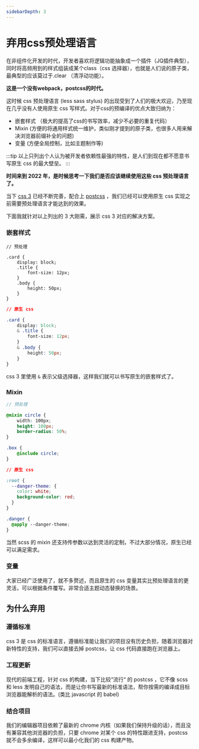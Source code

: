 ```yaml
---
sidebarDepth: 3
---
```


# 弃用css预处理语言

在非组件化开发的时代，开发者喜欢将逻辑功能抽象成一个插件（JQ插件典型），同时将高频用到的样式组装成某个class（css 选择器），也就是人们说的原子类，最典型的应该莫过于.clear （清浮动功能）。

**这是一个没有webpack，postcss的时代。**


这时候 css 预处理语言 (less sass stylus) 的出现受到了人们的极大欢迎，乃至现在几乎没有人使用原生 css 写样式。对于css的预编译的优点大致归纳为：

- 嵌套样式 （极大的提高了css的书写效率，减少不必要的重复代码）
- Mixin   (方便的将通用样式统一维护，类似刚才提到的原子类，也很多人用来解决浏览器前缀补全的问题)
- 变量     (方便全局控制，比如主题制作等)

:::tip
以上只列出个人认为被开发者依赖性最强的特性，是人们到现在都不愿意书写原生 css 的最大壁垒。
:::


**时间来到 2022 年，是时候思考一下我们是否应该继续使用这些 css 预处理语言了。**

当下 [css 3](https://cssnext.github.io/) 已经不断完善，配合上 [postcss](https://www.postcss.com.cn/) ，我们已经可以使用原生 css 实现之前需要预处理语言才能达到的效果。

下面我就针对以上列出的 3 大刚需，展示 css 3 对应的解决方案。

### 嵌套样式

```less
// 预处理

.card {
    display: block;
    .title {
        font-size: 12px;
    }
    .body {
        height: 50px;
    }
}
```

```css
// 原生 css 

.card {
    display: block;
    & .title {
        font-size: 12px;
    }
    & .body {
        height: 50px;
    }
}
```

css 3 里使用 `&` 表示父级选择器，这样我们就可以书写原生的嵌套样式了。

### Mixin 

```scss
// 预处理

@mixin circle {
    width: 100px;
    height: 100px;
    border-radius: 50%;
}

.box {
    @include circle;
}
```

```css
// 原生 css 

:root {
  --danger-theme: {
    color: white;
    background-color: red;
  }
}

.danger {
  @apply --danger-theme;
}
```

当然 scss 的 mixin 还支持传参数以达到灵活的定制，不过大部分情况，原生已经可以满足需求。

### 变量

大家已经广泛使用了，就不多赘述，而且原生的 css 变量其实比预处理语言的更灵活，可以根据条件覆写。非常合适主题动态替换的场景。

## 为什么弃用

### 遵循标准

css 3 是 css 的标准语言，遵循标准能让我们的项目没有历史负担，随着浏览器对新特性的支持，我们可以直接去掉 postcss，让 css 代码直接跑在浏览器上。

### 工程更新

现代的前端工程，针对 css 的构建，当下比较“流行“ 的 postcss ，它不像 scss 和 less 发明自己的语法，而是让你书写最新的标准语法，帮你按需的编译成目标浏览器能解析的语法。(类比 javascript 的 babel)

### 结合项目

我们的编辑器项目依赖了最新的 chrome 内核（如果我们保持升级的话），而且没有兼容其他浏览器的负担，只要 chrome 对某个 css 的特性跟进支持，postcss 就不会多余编译，这样可以最小化我们的 css 构建产物。
